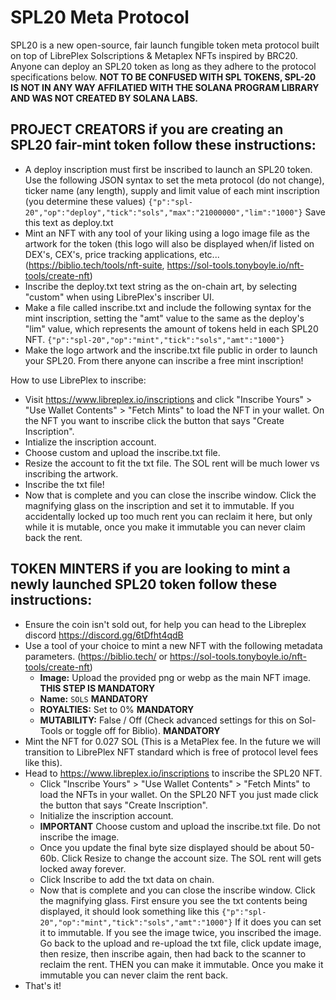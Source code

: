 # SPL20 Meta Protocol

SPL20 is a new open-source, fair launch fungible token meta protocol built on top of LibrePlex Solscriptions & Metaplex NFTs inspired by BRC20. Anyone can deploy an SPL20 token as long as they adhere to the protocol specifications below. **NOT TO BE CONFUSED WITH SPL TOKENS, SPL-20 IS NOT IN ANY WAY AFFILATIED WITH THE SOLANA PROGRAM LIBRARY AND WAS NOT CREATED BY SOLANA LABS.**

## **PROJECT CREATORS** if you are creating an SPL20 fair-mint token follow these instructions:
- A deploy inscription must first be inscribed to launch an SPL20 token. Use the following JSON syntax to set the meta protocol (do not change), ticker name (any length), supply and limit value of each mint inscription (you determine these values) ```{"p":"spl-20","op":"deploy","tick":"sols","max":"21000000","lim":"1000"}``` Save this text as deploy.txt
- Mint an NFT with any tool of your liking using a logo image file as the artwork for the token (this logo will also be displayed when/if listed on DEX's, CEX's, price tracking applications, etc... (https://biblio.tech/tools/nft-suite, https://sol-tools.tonyboyle.io/nft-tools/create-nft)
- Inscribe the deploy.txt text string as the on-chain art, by selecting "custom" when using LibrePlex's inscriber UI.
- Make a file called inscribe.txt and include the following syntax for the mint inscription, setting the "amt" value to the same as the deploy's "lim" value, which represents the amount of tokens held in each SPL20 NFT. ```{"p":"spl-20","op":"mint","tick":"sols","amt":"1000"}```
- Make the logo artwork and the inscribe.txt file public in order to launch your SPL20. From there anyone can inscribe a free mint inscription!

How to use LibrePlex to inscribe:
   - Visit https://www.libreplex.io/inscriptions and click "Inscribe Yours" > "Use Wallet Contents" > "Fetch Mints" to load the NFT in your wallet. On the NFT you want to inscribe click the button that says "Create Inscription".
   - Intialize the inscription account.
   - Choose custom and upload the inscribe.txt file.
   - Resize the account to fit the txt file. The SOL rent will be much lower vs inscribing the artwork.
   - Inscribe the txt file!
   - Now that is complete and you can close the inscribe window. Click the magnifying glass on the inscription and set it to immutable. If you accidentally locked up too much rent you can reclaim it here, but only while it is mutable, once you make it immutable you can never claim back the rent.


## **TOKEN MINTERS** if you are looking to mint a newly launched SPL20 token follow these instructions:
- Ensure the coin isn't sold out, for help you can head to the Libreplex discord https://discord.gg/6tDfht4qdB
- Use a tool of your choice to mint a new NFT with the following metadata parameters. (https://biblio.tech/ or https://sol-tools.tonyboyle.io/nft-tools/create-nft)
   - **Image:** Upload the provided png or webp as the main NFT image. **THIS STEP IS MANDATORY**
   - **Name:** ```SOLS``` **MANDATORY**
   - **ROYALTIES:** Set to 0% **MANDATORY**
   - **MUTABILITY:** False / Off (Check advanced settings for this on Sol-Tools or toggle off for Biblio). **MANDATORY**
- Mint the NFT for 0.027 SOL (This is a MetaPlex fee. In the future we will transition to LibrePlex NFT standard which is free of protocol level fees like this).
- Head to https://www.libreplex.io/inscriptions to inscribe the SPL20 NFT.
   - Click "Inscribe Yours" > "Use Wallet Contents" > "Fetch Mints" to load the NFTs in your wallet. On the SPL20 NFT you just made click the button that says "Create Inscription".
   - Initialize the inscription account.
   - **IMPORTANT** Choose custom and upload the inscribe.txt file. Do not inscribe the image.
   - Once you update the final byte size displayed should be about 50-60b. Click Resize to change the account size. The SOL rent will gets locked away forever.
   - Click Inscribe to add the txt data on chain.
   - Now that is complete and you can close the inscribe window. Click the magnifying glass. First ensure you see the txt contents being displayed, it should look something like this ```{"p":"spl-20","op":"mint","tick":"sols","amt":"1000"}``` If it does you can set it to immutable. If you see the image twice, you inscribed the image. Go back to the upload and re-upload the txt file, click update image, then resize, then inscribe again, then had back to the scanner to reclaim the rent. THEN you can make it immutable. Once you make it immutable you can never claim the rent back.
- That's it!


